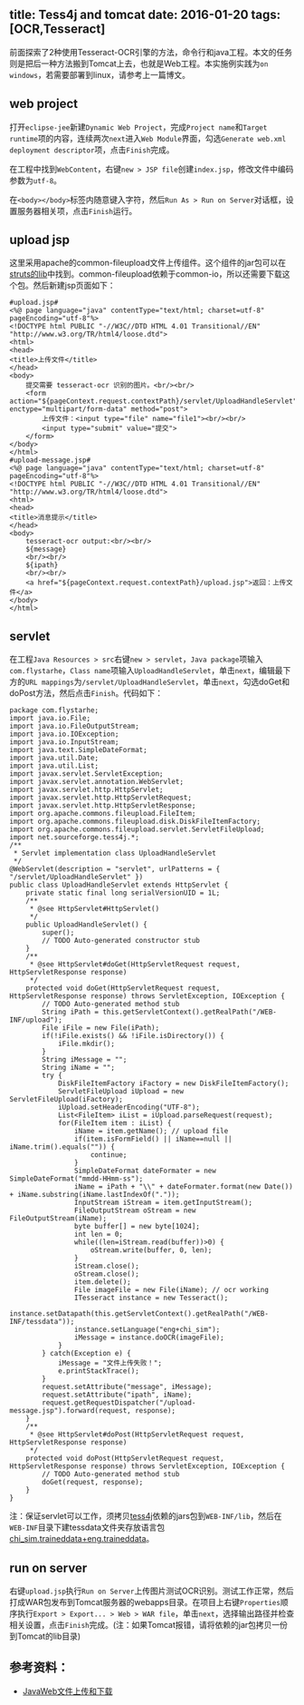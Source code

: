 title: Tess4j and tomcat
date: 2016-01-20
tags: [OCR,Tesseract]
---
前面探索了2种使用Tesseract-OCR引擎的方法，命令行和java工程。本文的任务则是把后一种方法搬到Tomcat上去，也就是Web工程。本实施例实践为`on windows`，若需要部署到linux，请参考上一篇博文。

<!--more-->
## web project
打开`eclipse-jee`新建`Dynamic Web Project`，完成`Project name`和`Target runtime`项的内容，连续两次`next`进入`Web Module`界面，勾选`Generate web.xml deployment descriptor`项，点击`Finish`完成。

在工程中找到`WebContent`，右键`new > JSP file`创建`index.jsp`，修改文件中编码参数为`utf-8`。

在`<body></body>`标签内随意键入字符，然后`Run As > Run on Server`对话框，设置服务器相关项，点击`Finish`运行。

## upload jsp
这里采用apache的common-fileupload文件上传组件。这个组件的jar包可以在[struts的lib](http://www.us.apache.org/dist/struts/2.3.24/struts-2.3.24-lib.zip)中找到。common-fileupload依赖于common-io，所以还需要下载这个包。然后新建jsp页面如下：

    #upload.jsp#
    <%@ page language="java" contentType="text/html; charset=utf-8" pageEncoding="utf-8"%>
    <!DOCTYPE html PUBLIC "-//W3C//DTD HTML 4.01 Transitional//EN" "http://www.w3.org/TR/html4/loose.dtd">
    <html>
    <head>
    <title>上传文件</title>
    </head>
    <body>
        提交需要 tesseract-ocr 识别的图片。<br/><br/>
        <form action="${pageContext.request.contextPath}/servlet/UploadHandleServlet" enctype="multipart/form-data" method="post">
            上传文件：<input type="file" name="file1"><br/><br/>
            <input type="submit" value="提交">
        </form>
    </body>
    </html>
    #upload-message.jsp#
    <%@ page language="java" contentType="text/html; charset=utf-8" pageEncoding="utf-8"%>
    <!DOCTYPE html PUBLIC "-//W3C//DTD HTML 4.01 Transitional//EN" "http://www.w3.org/TR/html4/loose.dtd">
    <html>
    <head>
    <title>消息提示</title>
    </head>
    <body>
        tesseract-ocr output:<br/><br/>
        ${message}
        <br/><br/>
        ${ipath}
        <br/><br/>
        <a href="${pageContext.request.contextPath}/upload.jsp">返回：上传文件</a>
    </body>
    </html>

## servlet
在工程`Java Resources > src`右键`new > servlet`，`Java package`项输入`com.flystarhe`，`Class name`项输入`UploadHandleServlet`，单击`next`，编辑最下方的`URL mappings`为`/servlet/UploadHandleServlet`，单击`next`，勾选doGet和doPost方法，然后点击`Finish`。代码如下：

    package com.flystarhe;
    import java.io.File;
    import java.io.FileOutputStream;
    import java.io.IOException;
    import java.io.InputStream;
    import java.text.SimpleDateFormat;
    import java.util.Date;
    import java.util.List;
    import javax.servlet.ServletException;
    import javax.servlet.annotation.WebServlet;
    import javax.servlet.http.HttpServlet;
    import javax.servlet.http.HttpServletRequest;
    import javax.servlet.http.HttpServletResponse;
    import org.apache.commons.fileupload.FileItem;
    import org.apache.commons.fileupload.disk.DiskFileItemFactory;
    import org.apache.commons.fileupload.servlet.ServletFileUpload;
    import net.sourceforge.tess4j.*;
    /**
     * Servlet implementation class UploadHandleServlet
     */
    @WebServlet(description = "servlet", urlPatterns = { "/servlet/UploadHandleServlet" })
    public class UploadHandleServlet extends HttpServlet {
        private static final long serialVersionUID = 1L;
        /**
         * @see HttpServlet#HttpServlet()
         */
        public UploadHandleServlet() {
            super();
            // TODO Auto-generated constructor stub
        }
        /**
         * @see HttpServlet#doGet(HttpServletRequest request, HttpServletResponse response)
         */
        protected void doGet(HttpServletRequest request, HttpServletResponse response) throws ServletException, IOException {
            // TODO Auto-generated method stub
            String iPath = this.getServletContext().getRealPath("/WEB-INF/upload");
            File iFile = new File(iPath);
            if(!iFile.exists() && !iFile.isDirectory()) {
                iFile.mkdir();
            }
            String iMessage = "";
            String iName = "";
            try {
                DiskFileItemFactory iFactory = new DiskFileItemFactory();
                ServletFileUpload iUpload = new ServletFileUpload(iFactory);
                iUpload.setHeaderEncoding("UTF-8");
                List<FileItem> iList = iUpload.parseRequest(request);
                for(FileItem item : iList) {
                    iName = item.getName(); // upload file
                    if(item.isFormField() || iName==null || iName.trim().equals("")) {
                        continue;
                    }
                    SimpleDateFormat dateFormater = new SimpleDateFormat("mmdd-HHmm-ss");
                    iName = iPath + "\\" + dateFormater.format(new Date()) + iName.substring(iName.lastIndexOf("."));
                    InputStream iStream = item.getInputStream();
                    FileOutputStream oStream = new FileOutputStream(iName);
                    byte buffer[] = new byte[1024];
                    int len = 0;
                    while((len=iStream.read(buffer))>0) {
                        oStream.write(buffer, 0, len);
                    }
                    iStream.close();
                    oStream.close();
                    item.delete();
                    File imageFile = new File(iName); // ocr working
                    ITesseract instance = new Tesseract();
                    instance.setDatapath(this.getServletContext().getRealPath("/WEB-INF/tessdata"));
                    instance.setLanguage("eng+chi_sim");
                    iMessage = instance.doOCR(imageFile);
                }
            } catch(Exception e) {
                iMessage = "文件上传失败！";
                e.printStackTrace();
            }
            request.setAttribute("message", iMessage);
            request.setAttribute("ipath", iName);
            request.getRequestDispatcher("/upload-message.jsp").forward(request, response);
        }
        /**
         * @see HttpServlet#doPost(HttpServletRequest request, HttpServletResponse response)
         */
        protected void doPost(HttpServletRequest request, HttpServletResponse response) throws ServletException, IOException {
            // TODO Auto-generated method stub
            doGet(request, response);
        }
    }

注：保证servlet可以工作，须拷贝[tess4j](http://sourceforge.net/projects/tess4j/files/tess4j/)依赖的jars包到`WEB-INF/lib`，然后在`WEB-INF`目录下建tessdata文件夹存放语言包[chi_sim.traineddata+eng.traineddata](https://github.com/tesseract-ocr/tessdata)。

## run on server
右键`upload.jsp`执行`Run on Server`上传图片测试OCR识别。测试工作正常，然后打成WAR包发布到Tomcat服务器的webapps目录。在项目上右键`Properties`顺序执行`Export > Export... > Web > WAR file`，单击`next`，选择输出路径并检查相关设置，点击`Finish`完成。(注：如果Tomcat报错，请将依赖的jar包拷贝一份到Tomcat的lib目录)

## 参考资料：
- [JavaWeb文件上传和下载](http://www.cnblogs.com/xdp-gacl/p/4200090.html)